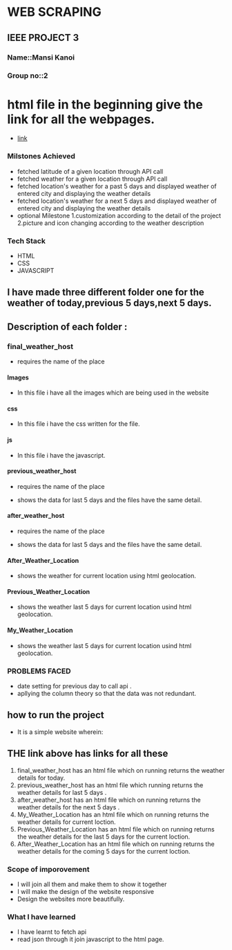 # WEB SCRAPING

## IEEE PROJECT 3

### Name::**Mansi Kanoi**

### Group no::2

# html file in the beginning give the link for all the webpages.

- [link](https://mansikanoi.github.io/WEATHER_APP/)

### Milstones Achieved

- fetched latitude of a given location through API call
- fetched weather for a given location through API call
- fetched location's weather for a past 5 days and displayed weather of entered city and displaying the weather details
- fetched location's weather for a next 5 days and displayed weather of entered city and displaying the weather details
- optional Milestone
  1.customization according to the detail of the project
  2.picture and icon changing according to the weather description

### Tech Stack

- HTML
- CSS
- JAVASCRIPT

## I have made three different folder one for the weather of today,previous 5 days,next 5 days.

## Description of each folder :

### final_weather_host

- requires the name of the place

#### Images

- In this file i have all the images which are being used in the website

#### css

- In this file i have the css written for the file.

#### js

- In this file i have the javascript.

#### previous_weather_host

- requires the name of the place

- shows the data for last 5 days and the files have the same detail.

#### after_weather_host

- requires the name of the place

- shows the data for last 5 days and the files have the same detail.

#### After_Weather_Location

- shows the weather for current location using html geolocation.

#### Previous_Weather_Location

- shows the weather last 5 days for current location usind html geolocation.

#### My_Weather_Location

- shows the weather last 5 days for current location usind html geolocation.

### PROBLEMS FACED

- date setting for previous day to call api .
- apllying the column theory so that the data was not redundant.

## how to run the project

- It is a simple website wherein:

## THE link above has links for all these

1.  final_weather_host has an html file which on running returns the weather details for today.
2.  previous_weather_host has an html file which running returns the weather details for last 5 days .
3.  after_weather_host has an html file which on running returns the weather details for the next 5 days .
4.  My_Weather_Location has an html file which on running returns the weather details for current loction.
5.  Previous_Weather_Location has an html file which on running returns the weather details for the last 5 days for the
    current loction.
6.  After_Weather_Location has an html file which on running returns the weather details for the coming 5 days for the
    current loction.

### Scope of imporovement

- I will join all them and make them to show it together
- I will make the design of the website responsive
- Design the websites more beautifully.

### What I have learned

- I have learnt to fetch api
- read json through it join javascript to the html page.
